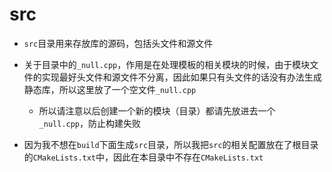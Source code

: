 # src

- `src`目录用来存放库的源码，包括头文件和源文件
- 关于目录中的`_null.cpp`，作用是在处理模板的相关模块的时候，由于模块文件的实现最好头文件和源文件不分离，因此如果只有头文件的话没有办法生成静态库，所以这里放了一个空文件`_null.cpp`
    - 所以请注意以后创建一个新的模块（目录）都请先放进去一个`_null.cpp`，防止构建失败

- 因为我不想在`build`下面生成`src`目录，所以我把`src`的相关配置放在了根目录的`CMakeLists.txt`中，因此在本目录中不存在`CMakeLists.txt`

